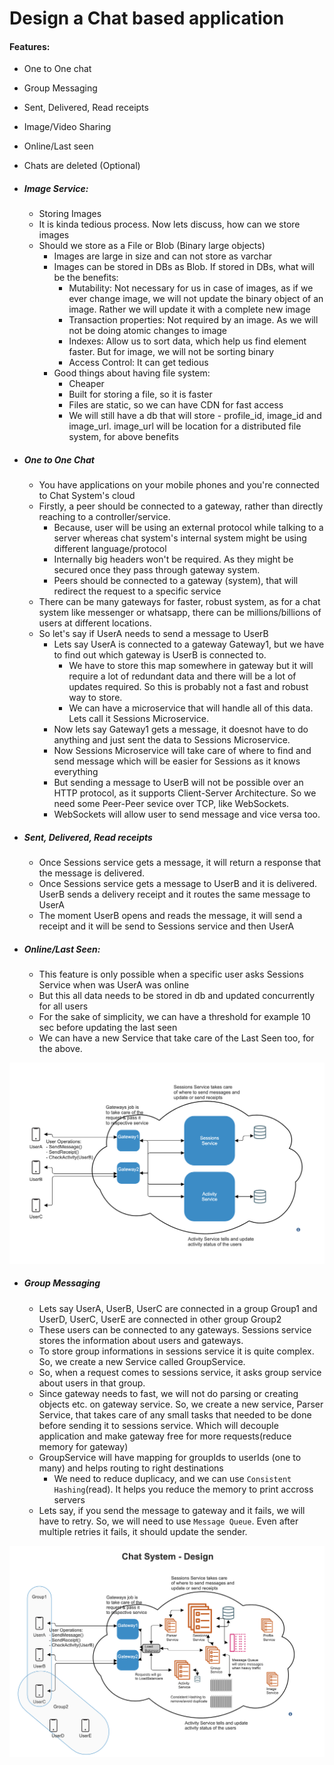 # Design a Chat based application

#### Features:

- One to One chat
- Group Messaging
- Sent, Delivered, Read receipts
- Image/Video Sharing
- Online/Last seen
- Chats are deleted (Optional)

- ##### Image Service:

  - Storing Images
  - It is kinda tedious process. Now lets discuss, how can we store images
  - Should we store as a File or Blob (Binary large objects)
    - Images are large in size and can not store as varchar
    - Images can be stored in DBs as Blob. If stored in DBs, what will be the benefits:
      - Mutability: Not necessary for us in case of images, as if we ever change image, we will not update the binary object of an image. Rather we will update it with a complete new image
      - Transaction properties: Not required by an image. As we will not be doing atomic changes to image
      - Indexes: Allow us to sort data, which help us find element faster. But for image, we will not be sorting binary
      - Access Control: It can get tedious
    - Good things about having file system:
      - Cheaper
      - Built for storing a file, so it is faster
      - Files are static, so we can have CDN for fast access
      - We will still have a db that will store - profile_id, image_id and image_url. image_url will be location for a distributed file system, for above benefits

- ##### One to One Chat

  - You have applications on your mobile phones and you're connected to Chat System's cloud
  - Firstly, a peer should be connected to a gateway, rather than directly reaching to a controller/service.
    - Because, user will be using an external protocol while talking to a server whereas chat system's internal system might be using different language/protocol
    - Internally big headers won't be required. As they might be secured once they pass through gateway system.
    - Peers should be connected to a gateway (system), that will redirect the request to a specific service
  - There can be many gateways for faster, robust system, as for a chat system like messenger or whatsapp, there can be millions/billions of users at different locations.
  - So let's say if UserA needs to send a message to UserB
    - Lets say UserA is connected to a gateway Gateway1, but we have to find out which gateway is UserB is connected to.
      - We have to store this map somewhere in gateway but it will require a lot of redundant data and there will be a lot of updates required. So this is probably not a fast and robust way to store.
      - We can have a microservice that will handle all of this data. Lets call it Sessions Microservice.
    - Now lets say Gateway1 gets a message, it doesnot have to do anything and just sent the data to Sessions Microservice.
    - Now Sessions Microservice will take care of where to find and send message which will be easier for Sessions as it knows everything
    - But sending a message to UserB will not be possible over an HTTP protocol, as it supports Client-Server Architecture. So we need some Peer-Peer sevice over TCP, like WebSockets.
    - WebSockets will allow user to send message and vice versa too.

- ##### Sent, Delivered, Read receipts

  - Once Sessions service gets a message, it will return a response that the message is delivered.
  - Once Sessions service gets a message to UserB and it is delivered. UserB sends a delivery receipt and it routes the same message to UserA
  - The moment UserB opens and reads the message, it will send a receipt and it will be send to Sessions service and then UserA

- ##### Online/Last Seen:
  - This feature is only possible when a specific user asks Sessions Service when was UserA was online
  - But this all data needs to be stored in db and updated concurrently for all users
  - For the sake of simplicity, we can have a threshold for example 10 sec before updating the last seen
  - We can have a new Service that take care of the Last Seen too, for the above.

![Chat System](ChatSystem1.png)

- ##### Group Messaging
  - Lets say UserA, UserB, UserC are connected in a group Group1 and UserD, UserC, UserE are connected in other group Group2
  - These users can be connected to any gateways. Sessions service stores the information about users and gateways.
  - To store group informations in sessions service it is quite complex. So, we create a new Service called GroupService.
  - So, when a request comes to sessions service, it asks group service about users in that group.
  - Since gateway needs to fast, we will not do parsing or creating objects etc. on gateway service. So, we create a new service, Parser Service, that takes care of any small tasks that needed to be done before sending it to sessions service. Which will decouple application and make gateway free for more requests(reduce memory for gateway)
  - GroupService will have mapping for groupIds to userIds (one to many) and helps routing to right destinations
    - We need to reduce duplicacy, and we can use `Consistent Hashing`(read). It helps you reduce the memory to print accross servers
  - Lets say, if you send the message to gateway and it fails, we will have to retry. So, we will need to use `Message Queue`. Even after multiple retries it fails, it should update the sender.

![Final Design](Chat2.png)
